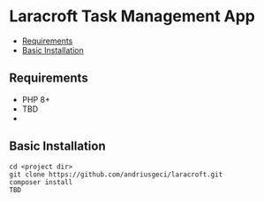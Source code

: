# Laracroft Task Management App

- [Requirements](#requirements)
- [Basic Installation](#basic-installation)
 

<a name="requirements"></a>
## Requirements

- PHP 8+
- TBD
- 

<a name="basic-installation"></a>
## Basic Installation

```
cd <project dir>
git clone https://github.com/andriusgeci/laracroft.git
composer install
TBD
```
